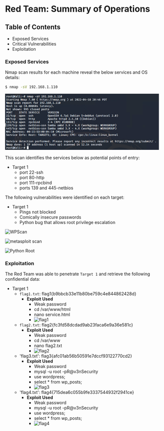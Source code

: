 # Red Team: Summary of Operations

## Table of Contents
- Exposed Services
- Critical Vulnerabilities
- Exploitation

### Exposed Services

Nmap scan results for each machine reveal the below services and OS details:

```bash
$ nmap -sV 192.168.1.110
 ```
 
  ![nmap scan](https://github.com/chefesteve/Final_Project/blob/main/screens/red_team/target_1_nmap_scan.png)

This scan identifies the services below as potential points of entry:
- Target 1
  - port 22-ssh
  - port 80-http
  - port 111-rpcbind
  - ports 139 and 445-netbios


The following vulnerabilities were identified on each target:
- Target 1
  - Pings not blocked
  - Comically insecure passwords
  - Python bug that allows root privilege escalation

 ![WPScan](http://github.com/chefesteve/Final_Project/tree/main/screens/red_team/wordpress_enumeration_scan.png)
 
 ![metasploit scan](http://github.com/chefesteve/Final_Project/tree/main/screens/red_team/meta_scan.png)
 
 ![Python Root](https://github.com/chefesteve/Final_Project/tree/main/screens/red_team/python_root.png)

### Exploitation

The Red Team was able to penetrate `Target 1` and retrieve the following confidential data:
- Target 1
  - `flag1.txt`: flag1{b9bbcb33e11b80be759c4e844862428d}
    - **Exploit Used**
      - Weak password
      - cd /var/www/html
	  - nano service.html
	  - ![flag1](https://github.com/chefesteve/Final_Project/tree/main/screens/red_team/flag_1.png)
  - `flag2.txt`: flag2{fc3fd58dcdad9ab23faca6e9a36e581c}
    - **Exploit Used**
      - Weak password
      - cd /var/www
	  - nano flag2.txt
	  - ![flag2](https://github.com/chefesteve/Final_Project/tree/main/screens/red_team/flag_2.png)
  - 'flag3.txt': flag3{afc01ab56b50591e7dccf93122770cd2}
	- **Exploit Used**
	  - Weak password
	  - mysql -u root -pR@v3nSecurity
	  - use wordpress;
	  - select * from wp_posts;
	  - ![flag3](https://github.com/chefesteve/Final_Project/tree/main/screens/red_team/flag_3.png)
  - 'flag4.txt': flag4{715dea6c055b9fe3337544932f2941ce}
    - **Exploit Used**
	  - Weak password
	  - mysql -u root -pR@v3nSecurity
	  - use wordpress;
	  - select * from wp_posts;
	  - ![flag4](https://github.com/chefesteve/Final_Project/tree/main/screens/red_team/flag_4.png)
